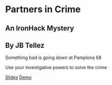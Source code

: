 # Partners in Crime
## An IronHack Mystery
## By JB Tellez

Something bad is going down at Pamplona 68

Use your investigative powers to solve the crime

[Slides](https://slides.com/jonathyntellez/partners-in-crime/live#/)
[Demo](https://jb-tellez.github.io/partners-in-crime/)